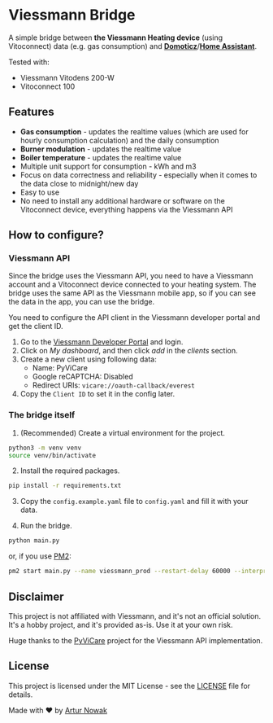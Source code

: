 # Viessmann Bridge

A simple bridge between **the Viessmann Heating device** (using Vitoconnect) data (e.g. gas consumption) and [**Domoticz**](https://www.domoticz.com/)/[**Home Assistant**](https://www.home-assistant.io/).

Tested with:

- Viessmann Vitodens 200-W
- Vitoconnect 100

## Features

- **Gas consumption** - updates the realtime values (which are used for hourly consumption calculation) and the daily consumption
- **Burner modulation** - updates the realtime value
- **Boiler temperature** - updates the realtime value
- Multiple unit support for consumption - kWh and m3
- Focus on data correctness and reliability - especially when it comes to the data close to midnight/new day
- Easy to use
- No need to install any additional hardware or software on the Vitoconnect device, everything happens via the Viessmann API

## How to configure?

### Viessmann API

Since the bridge uses the Viessmann API, you need to have a Viessmann account and a Vitoconnect device connected to your heating system. The bridge uses the same API as the Viessmann mobile app, so if you can see the data in the app, you can use the bridge.

You need to configure the API client in the Viessmann developer portal and get the client ID.

1. Go to the [Viessmann Developer Portal](https://app.developer.viessmann.com/) and login.
2. Click on _My dashboard_, and then click _add_ in the _clients_ section.
3. Create a new client using following data:
   - Name: PyViCare
   - Google reCAPTCHA: Disabled
   - Redirect URIs: `vicare://oauth-callback/everest`
4. Copy the `Client ID` to set it in the config later.

### The bridge itself

1. (Recommended) Create a virtual environment for the project.

```bash
python3 -m venv venv
source venv/bin/activate
```

2. Install the required packages.

```bash
pip install -r requirements.txt
```

3. Copy the `config.example.yaml` file to `config.yaml` and fill it with your data.

4. Run the bridge.

```bash
python main.py
```

or, if you use [PM2](https://pm2.keymetrics.io/):

```bash
pm2 start main.py --name viessmann_prod --restart-delay 60000 --interpreter viessmann-venv/bin/python
```

## Disclaimer

This project is not affiliated with Viessmann, and it's not an official solution. It's a hobby project, and it's provided as-is. Use it at your own risk.

Huge thanks to the [PyViCare](https://github.com/openviess/PyViCare) project for the Viessmann API implementation.

## License

This project is licensed under the MIT License - see the [LICENSE](LICENSE) file for details.

Made with ❤️ by [Artur Nowak](https://github.com/Arciiix)
